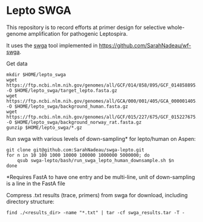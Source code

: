 # Lepto SWGA

This repository is to record efforts at primer design for selective whole-genome amplification for pathogenic Leptospira.

It uses the [swga](https://github.com/eclarke/swga) tool implemented in https://github.com/SarahNadeau/wf-swga.

Get data
```
mkdir $HOME/lepto_swga
wget https://ftp.ncbi.nlm.nih.gov/genomes/all/GCF/014/858/895/GCF_014858895.1_ASM1485889v1/GCF_014858895.1_ASM1485889v1_genomic.fna.gz -O $HOME/lepto_swga/target_lepto.fasta.gz
wget https://ftp.ncbi.nlm.nih.gov/genomes/all/GCA/000/001/405/GCA_000001405.29_GRCh38.p14/GCA_000001405.29_GRCh38.p14_genomic.fna.gz -O $HOME/lepto_swga/background_human.fasta.gz
wget https://ftp.ncbi.nlm.nih.gov/genomes/all/GCF/015/227/675/GCF_015227675.2_mRatBN7.2/GCF_015227675.2_mRatBN7.2_genomic.fna.gz -O $HOME/lepto_swga/background_norway_rat.fasta.gz
gunzip $HOME/lepto_swga/*.gz
```

Run swga with various levels of down-sampling* for lepto/human on Aspen:
``` 
git clone git@github.com:SarahNadeau/swga-lepto.git
for n in 10 100 1000 10000 100000 1000000 5000000; do 
    qsub swga-lepto/bash/run_swga_lepto_human_downsample.sh $n
done
```
*Requires FastA to have one entry and be multi-line, unit of down-sampling is a line in the FastA file

Compress .txt results (trace, primers) from swga for download, including directory structure: 
```
find ./<results_dir> -name "*.txt" | tar -cf swga_results.tar -T -
```
